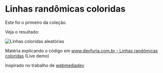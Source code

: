 Linhas randômicas coloridas
===

Este foi o primeiro da coleção.

Veja o resultado:

![](https://raw.githubusercontent.com/flaviomicheletti/canvas/master/linhas-rando-coloridas/resultado.png "Linhas coloridas aleatórias")

Matéria explicando o código em [www.devfuria.com.br - Linhas randômicas coloridas](http://www.devfuria.com.br/js/canvas/canvas-linhas-rando-coloridas/) (Live demo)

Inspirado no trabalho de [webmediadev](http://webmediadev.wordpress.com/2011/10/14/js-exercise-random-lines/)
